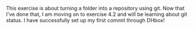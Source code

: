 This exercise is about turning a folder into a repository using git.
Now that I've done that, I am moving on to exercise 4.2 and will be learning about git status.
I have successfully set up my first commit through DHbox!

